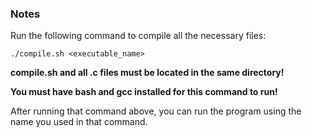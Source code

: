 ### Notes
Run the following command to compile all the necessary files:
```
./compile.sh <executable_name>
```
**compile.sh and all .c files must be located in the same directory!**

**You must have bash and gcc installed for this command to run!**

After running that command above, you can run the program using the name you used in that command.
